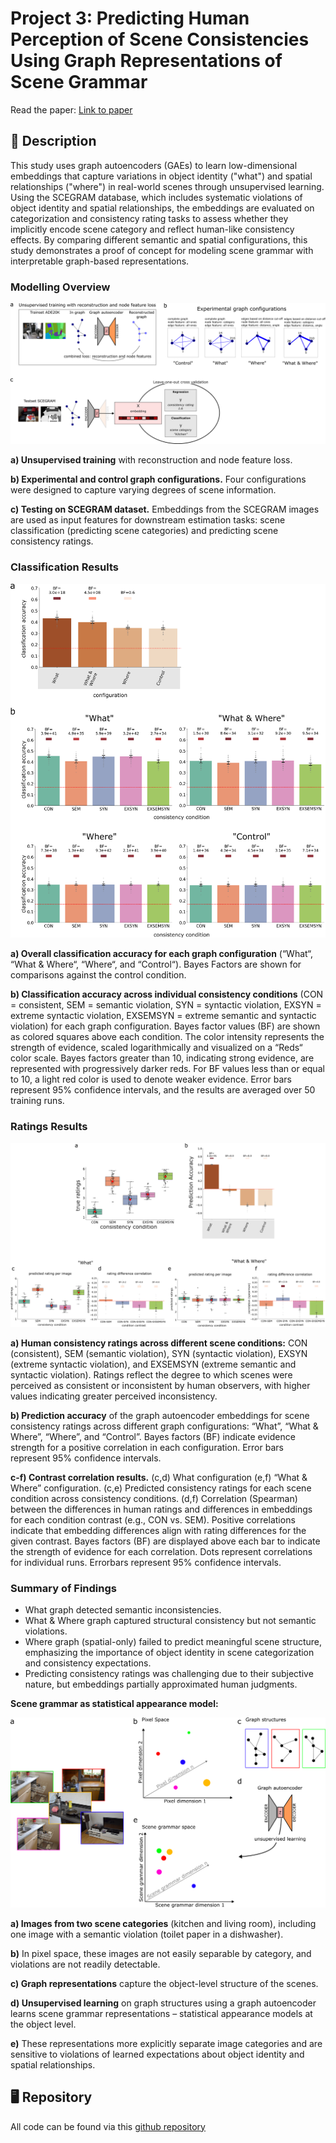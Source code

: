 # Project 3: Predicting Human Perception of Scene Consistencies Using Graph Representations of Scene Grammar

Read the paper: [Link to paper](https://www.dropbox.com/scl/fi/1fuu3vtr5vss4wjzeiyyw/kallmayer_comp_scene_grammar_manuscript.pdf?rlkey=qa3um43ouh763ojhowl4rqfs2&st=aa93fkoj&dl=0)

## 📖 Description
This study uses graph autoencoders (GAEs) to learn low-dimensional embeddings that capture variations in object identity ("what") and spatial relationships ("where") in real-world scenes through unsupervised learning. Using the SCEGRAM database, which includes systematic violations of object identity and spatial relationships, the embeddings are evaluated on categorization and consistency rating tasks to assess whether they implicitly encode scene category and reflect human-like consistency effects. By comparing different semantic and spatial configurations, this study demonstrates a proof of concept for modeling scene grammar with interpretable graph-based representations.

### Modelling Overview

![Figure 1: Methods](../assets/images/Figure8.png)

**a) Unsupervised training** with reconstruction and node feature loss. 

**b) Experimental and control graph configurations.** Four configurations were designed to capture varying degrees of scene information. 

**c) Testing on SCEGRAM dataset.** Embeddings from the SCEGRAM images are used as input features for downstream estimation
tasks: scene classification (predicting scene categories) and predicting scene consistency ratings.

### Classification Results

![Figure 2: Classification Results](../assets/images/Figure9.png)

**a) Overall classification accuracy for each graph configuration** (“What“, “What & Where“, “Where“, and “Control“). Bayes Factors are shown for comparisons against the control condition.

**b) Classification accuracy across individual consistency conditions** (CON = consistent, SEM = semantic violation, SYN = syntactic violation, EXSYN = extreme syntactic violation, EXSEMSYN = extreme semantic and syntactic violation) for each graph configuration. Bayes factor values (BF) are shown as colored squares above each condition. The color intensity represents the strength of evidence, scaled logarithmically and visualized on a “Reds“ color scale. Bayes factors greater than 10, indicating strong evidence, are represented with progressively darker reds. For BF values less than or equal to 10, a light red color
is used to denote weaker evidence. Error bars represent 95% confidence intervals, and the results are averaged over 50 training runs.

### Ratings Results

![Figure 3: Ratings Results](../assets/images/Figure10.png)

**a) Human consistency ratings across different scene conditions:** CON (consistent), SEM (semantic violation), SYN (syntactic violation), EXSYN (extreme syntactic violation), and EXSEMSYN (extreme semantic and syntactic violation). Ratings reflect the degree to which scenes were perceived as consistent or inconsistent by human observers, with higher values indicating greater perceived inconsistency. 

**b) Prediction accuracy** of the graph autoencoder embeddings for scene consistency ratings across different graph configurations: “What”, “What & Where”, “Where”, and “Control”. Bayes factors (BF) indicate evidence strength for a positive correlation in each configuration. Error bars represent 95% confidence intervals. 

**c-f) Contrast correlation results.** (c,d) What configuration (e,f) “What & Where” configuration. (c,e) Predicted consistency ratings for each scene condition across consistency conditions. (d,f) Correlation (Spearman) between the differences in human
ratings and differences in embeddings for each condition contrast (e.g., CON vs. SEM). Positive correlations indicate that embedding differences align with rating differences for the given contrast. Bayes factors (BF) are displayed above each bar to indicate the strength of evidence for each correlation. Dots represent correlations for individual runs. Errorbars represent 95%
confidence intervals.

### Summary of Findings

- What graph detected semantic inconsistencies.
- What & Where graph captured structural consistency but not semantic violations.
- Where graph (spatial-only) failed to predict meaningful scene structure, emphasizing the importance of object identity in scene categorization and consistency expectations.
- Predicting consistency ratings was challenging due to their subjective nature, but embeddings partially approximated human judgments. 

**Scene grammar as statistical appearance model:** 

![Figure 4: Ratings Results](../assets/images/Figure11.png)

**a) Images from two scene categories** (kitchen and living room), including one image with a semantic violation (toilet
paper in a dishwasher). 

**b)** In pixel space, these images are not easily separable by category,
and violations are not readily detectable. 

**c) Graph representations** capture the object-level structure of the scenes. 

**d) Unsupervised learning** on graph structures using a graph autoencoder learns scene grammar representations – statistical appearance models at the object level. 

**e)** These representations more explicitly separate image categories and are sensitive to violations of learned expectations about object identity and spatial relationships.


## 🖥️ Repository

All code can be found via this [github repository](https://github.com/aylinsgl/csg-behav-val)